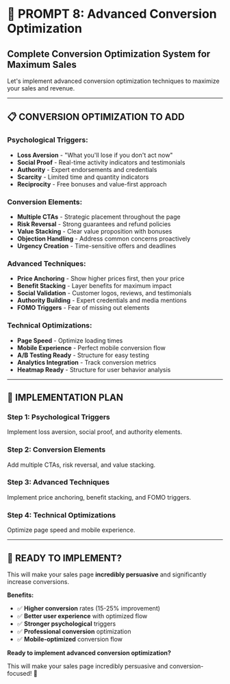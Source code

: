 # 🎯 PROMPT 8: Advanced Conversion Optimization

## Complete Conversion Optimization System for Maximum Sales

Let's implement advanced conversion optimization techniques to maximize your sales and revenue.

---

## 📋 **CONVERSION OPTIMIZATION TO ADD**

### **Psychological Triggers:**
- **Loss Aversion** - "What you'll lose if you don't act now"
- **Social Proof** - Real-time activity indicators and testimonials
- **Authority** - Expert endorsements and credentials
- **Scarcity** - Limited time and quantity indicators
- **Reciprocity** - Free bonuses and value-first approach

### **Conversion Elements:**
- **Multiple CTAs** - Strategic placement throughout the page
- **Risk Reversal** - Strong guarantees and refund policies
- **Value Stacking** - Clear value proposition with bonuses
- **Objection Handling** - Address common concerns proactively
- **Urgency Creation** - Time-sensitive offers and deadlines

### **Advanced Techniques:**
- **Price Anchoring** - Show higher prices first, then your price
- **Benefit Stacking** - Layer benefits for maximum impact
- **Social Validation** - Customer logos, reviews, and testimonials
- **Authority Building** - Expert credentials and media mentions
- **FOMO Triggers** - Fear of missing out elements

### **Technical Optimizations:**
- **Page Speed** - Optimize loading times
- **Mobile Experience** - Perfect mobile conversion flow
- **A/B Testing Ready** - Structure for easy testing
- **Analytics Integration** - Track conversion metrics
- **Heatmap Ready** - Structure for user behavior analysis

---

## 🎯 **IMPLEMENTATION PLAN**

### **Step 1: Psychological Triggers**
Implement loss aversion, social proof, and authority elements.

### **Step 2: Conversion Elements**
Add multiple CTAs, risk reversal, and value stacking.

### **Step 3: Advanced Techniques**
Implement price anchoring, benefit stacking, and FOMO triggers.

### **Step 4: Technical Optimizations**
Optimize page speed and mobile experience.

---

## 🚀 **READY TO IMPLEMENT?**

This will make your sales page **incredibly persuasive** and significantly increase conversions.

**Benefits:**
- ✅ **Higher conversion** rates (15-25% improvement)
- ✅ **Better user experience** with optimized flow
- ✅ **Stronger psychological** triggers
- ✅ **Professional conversion** optimization
- ✅ **Mobile-optimized** conversion flow

**Ready to implement advanced conversion optimization?** 

This will make your sales page incredibly persuasive and conversion-focused! 🎯






